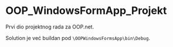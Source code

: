 # OOP_WindowsFormApp_Projekt
Prvi dio projektnog rada za OOP.net.

Solution je već buildan pod ```\OOPWindowsFormsApp\bin\Debug```.
